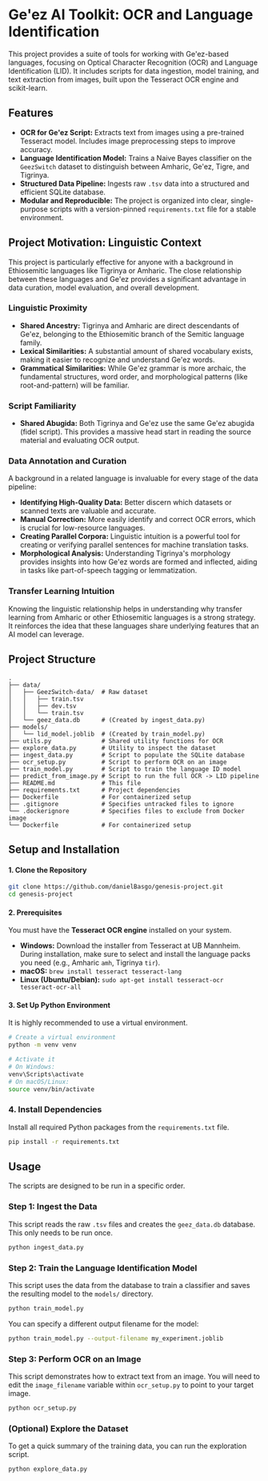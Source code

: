 # Ge'ez AI Toolkit: OCR and Language Identification

This project provides a suite of tools for working with Ge'ez-based languages, focusing on Optical Character Recognition (OCR) and Language Identification (LID). It includes scripts for data ingestion, model training, and text extraction from images, built upon the Tesseract OCR engine and scikit-learn.

## Features

*   **OCR for Ge'ez Script:** Extracts text from images using a pre-trained Tesseract model. Includes image preprocessing steps to improve accuracy.
*   **Language Identification Model:** Trains a Naive Bayes classifier on the `GeezSwitch` dataset to distinguish between Amharic, Ge'ez, Tigre, and Tigrinya.
*   **Structured Data Pipeline:** Ingests raw `.tsv` data into a structured and efficient SQLite database.
*   **Modular and Reproducible:** The project is organized into clear, single-purpose scripts with a version-pinned `requirements.txt` file for a stable environment.

## Project Motivation: Linguistic Context

This project is particularly effective for anyone with a background in Ethiosemitic languages like Tigrinya or Amharic. The close relationship between these languages and Ge'ez provides a significant advantage in data curation, model evaluation, and overall development.

### Linguistic Proximity

*   **Shared Ancestry:** Tigrinya and Amharic are direct descendants of Ge'ez, belonging to the Ethiosemitic branch of the Semitic language family.
*   **Lexical Similarities:** A substantial amount of shared vocabulary exists, making it easier to recognize and understand Ge'ez words.
*   **Grammatical Similarities:** While Ge'ez grammar is more archaic, the fundamental structures, word order, and morphological patterns (like root-and-pattern) will be familiar.

### Script Familiarity

*   **Shared Abugida:** Both Tigrinya and Ge'ez use the same Ge'ez abugida (fidel script). This provides a massive head start in reading the source material and evaluating OCR output.

### Data Annotation and Curation

A background in a related language is invaluable for every stage of the data pipeline:

*   **Identifying High-Quality Data:** Better discern which datasets or scanned texts are valuable and accurate.
*   **Manual Correction:** More easily identify and correct OCR errors, which is crucial for low-resource languages.
*   **Creating Parallel Corpora:** Linguistic intuition is a powerful tool for creating or verifying parallel sentences for machine translation tasks.
*   **Morphological Analysis:** Understanding Tigrinya's morphology provides insights into how Ge'ez words are formed and inflected, aiding in tasks like part-of-speech tagging or lemmatization.

### Transfer Learning Intuition

Knowing the linguistic relationship helps in understanding why transfer learning from Amharic or other Ethiosemitic languages is a strong strategy. It reinforces the idea that these languages share underlying features that an AI model can leverage.

## Project Structure

```text
.
├── data/
│   ├── GeezSwitch-data/  # Raw dataset
│   │   ├── train.tsv
│   │   ├── dev.tsv
│   │   └── train.tsv
│   └── geez_data.db      # (Created by ingest_data.py)
├── models/
│   └── lid_model.joblib  # (Created by train_model.py)
├── utils.py              # Shared utility functions for OCR
├── explore_data.py       # Utility to inspect the dataset
├── ingest_data.py        # Script to populate the SQLite database
├── ocr_setup.py          # Script to perform OCR on an image
├── train_model.py        # Script to train the language ID model
├── predict_from_image.py # Script to run the full OCR -> LID pipeline
├── README.md             # This file
├── requirements.txt      # Project dependencies
├── Dockerfile            # For containerized setup
├── .gitignore            # Specifies untracked files to ignore
└── .dockerignore         # Specifies files to exclude from Docker image
└── Dockerfile            # For containerized setup
```

## Setup and Installation

#### 1. Clone the Repository

```sh
git clone https://github.com/danielBasgo/genesis-project.git
cd genesis-project
```

#### 2. Prerequisites

You must have the **Tesseract OCR engine** installed on your system.

*   **Windows:** Download the installer from Tesseract at UB Mannheim. During installation, make sure to select and install the language packs you need (e.g., Amharic `amh`, Tigrinya `tir`).
*   **macOS:** `brew install tesseract tesseract-lang`
*   **Linux (Ubuntu/Debian):** `sudo apt-get install tesseract-ocr tesseract-ocr-all`

#### 3. Set Up Python Environment

It is highly recommended to use a virtual environment.

```sh
# Create a virtual environment
python -m venv venv

# Activate it
# On Windows:
venv\Scripts\activate
# On macOS/Linux:
source venv/bin/activate
```

### 4. Install Dependencies

Install all required Python packages from the `requirements.txt` file.

```sh
pip install -r requirements.txt
```

## Usage

The scripts are designed to be run in a specific order.

### Step 1: Ingest the Data

This script reads the raw `.tsv` files and creates the `geez_data.db` database. This only needs to be run once.

```sh
python ingest_data.py
```

### Step 2: Train the Language Identification Model

This script uses the data from the database to train a classifier and saves the resulting model to the `models/` directory.

```sh
python train_model.py
```
You can specify a different output filename for the model:
```sh
python train_model.py --output-filename my_experiment.joblib
```

### Step 3: Perform OCR on an Image

This script demonstrates how to extract text from an image. You will need to edit the `image_filename` variable within `ocr_setup.py` to point to your target image.

```sh
python ocr_setup.py
```

### (Optional) Explore the Dataset

To get a quick summary of the training data, you can run the exploration script.

```sh
python explore_data.py
```